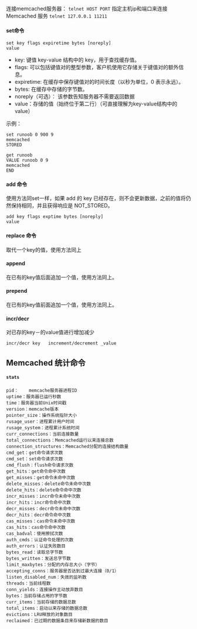 
  
连接memcached服务器： `telnet HOST PORT` 指定主机ip和端口来连接 Memcached 服务  `telnet 127.0.0.1 11211`

#### set命令 

```
set key flags expiretime bytes [noreply] 
value 
```

+ key: 键值 key-value 结构中的 key，用于查找缓存值。
+ flags: 可以包括键值对的整型参数，客户机使用它存储关于键值对的额外信息。
+ expiretime: 在缓存中保存键值对的时间长度（以秒为单位，0 表示永远）。
+ bytes: 在缓存中存储的字节数。
+ noreply（可选）： 该参数告知服务器不需要返回数据
+ value：存储的值（始终位于第二行）（可直接理解为key-value结构中的value）

示例：

```
set runoob 0 900 9
memcached
STORED

get runoob
VALUE runoob 0 9
memcached
END
```

#### add 命令

使用方法同set一样，如果 add 的 key 已经存在，则不会更新数据，之前的值将仍然保持相同，并且获得响应是 NOT_STORED。
```
add key flags exptime bytes [noreply]
value
```

#### replace 命令

取代一个key的值，使用方法同上

#### append 

在已有的key值后面追加一个值，使用方法同上。

#### prepend 

在已有的key值前面追加一个值，使用方法同上。

#### incr/decr

对已存的key－的value值进行增加减少

`incr/decr key   increment/decrement _value`


## Memcached 统计命令

#### `stats`

```
pid：	memcache服务器进程ID
uptime：服务器已运行秒数
time：服务器当前Unix时间戳
version：memcache版本
pointer_size：操作系统指针大小
rusage_user：进程累计用户时间
rusage_system：进程累计系统时间
curr_connections：当前连接数量
total_connections：Memcached运行以来连接总数
connection_structures：Memcached分配的连接结构数量
cmd_get：get命令请求次数
cmd_set：set命令请求次数
cmd_flush：flush命令请求次数
get_hits：get命令命中次数
get_misses：get命令未命中次数
delete_misses：delete命令未命中次数
delete_hits：delete命令命中次数
incr_misses：incr命令未命中次数
incr_hits：incr命令命中次数
decr_misses：decr命令未命中次数
decr_hits：decr命令命中次数
cas_misses：cas命令未命中次数
cas_hits：cas命令命中次数
cas_badval：使用擦拭次数
auth_cmds：认证命令处理的次数
auth_errors：认证失败数目
bytes_read：读取总字节数
bytes_written：发送总字节数
limit_maxbytes：分配的内存总大小（字节）
accepting_conns：服务器是否达到过最大连接（0/1）
listen_disabled_num：失效的监听数
threads：当前线程数
conn_yields：连接操作主动放弃数目
bytes：当前存储占用的字节数
curr_items：当前存储的数据总数
total_items：启动以来存储的数据总数
evictions：LRU释放的对象数目
reclaimed：已过期的数据条目来存储新数据的数目
```